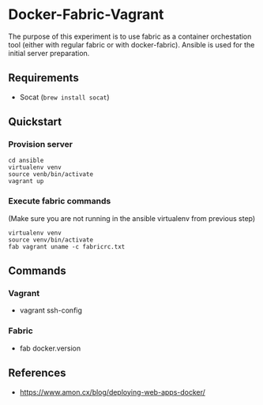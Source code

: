 # Docker-Fabric-Vagrant
The purpose of this experiment is to use fabric as a container orchestation tool (either with regular fabric or with docker-fabric). Ansible is used for the initial server preparation.


## Requirements
- Socat (`brew install socat`)


## Quickstart

### Provision server
```
cd ansible
virtualenv venv
source venb/bin/activate
vagrant up
```

### Execute fabric commands
(Make sure you are not running in the ansible virtualenv from previous step)

```
virtualenv venv
source venv/bin/activate
fab vagrant uname -c fabricrc.txt
```


## Commands
### Vagrant
- vagrant ssh-config

### Fabric
- fab docker.version


## References
- https://www.amon.cx/blog/deploying-web-apps-docker/
